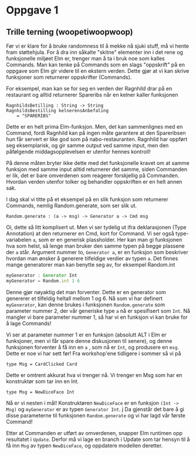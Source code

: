 # Oppgave 1

## Trille terning \(woopetiwoopwoop\)

Før vi er klare for å bruke randomness til å mekke nå sjuki stuff, må vi hente fram støttehjula. For å dra inn såkalte "skitne" elementer inn i det rene og funksjonelle miljøet Elm er, trenger man å ta i bruk noe som kalles Commands. Man kan tenke på Commands som en slags "oppskrift" på en oppgave som Elm gir videre til en ekstern verden. Dette gjør at vi kan skrive funksjoner som returnerer oppskrifter \(Commands\). 

For eksempel, man kan se for seg en verden der Ragnhild drar på en restaurant og alltid returnerer Spareribs når en kelner kaller funksjonen

```text
RagnhildsBetilling : String -> String 
RagnhildsBestilling kelnerensAnbefaling 
    = "SPARERIBS"
```

Dette er en helt prima Elm-funksjon. Men, det kan sammenlignes med en Command, fordi Ragnhild kan på ingen måte garantere at den Spareribsen hun får servert er like god som på nabo-restauranten. Ragnhild har oppført seg eksemplarisk, og gir samme output ved samme input, men den påfølgende middagsopplevelsen er utenfor hennes kontroll! 



På denne måten bryter ikke dette med det funksjonelle kravet om at samme funksjon med samme input alltid returnerer det samme, siden Commanden er lik, det er bare omverdenen som reagerer forskjellig på Commanden. Hvordan verden utenfor tolker og behandler oppskriften er en helt annen sak.

I dag skal vi titte på et eksempel på en slik funksjon som returnerer Commands, nemlig Random.generate, som ser slik ut.

```text
Random.generate : (a -> msg) -> Generator a -> Cmd msg
```

Oi, dette så litt komplisert ut. Men vi ser tydelig ut ifra deklarasjonen \(Type Annotation\) at den returnerer en Cmd, kort for Command. Vi ser også type-variabelen `a`, som er en generisk plassholder. Her kan man gi funksjonen hva som helst, så lenge man bruker den samme typen på begge plassene der `a` står. Argument nummer to,  `Generator a`, er en funksjon som beskriver hvordan man ønsker å generere tilfeldige verdier av typen `a`. Det finnes mange generatorer man kan benytte seg av, for eksempel Random.int

```javascript
myGenerator : Generator Int
myGenerator = Random.int 1 6
```

Denne gjør nøyaktig det man forventer. Dette er en generator som genererer et tilfeldig heltall mellom 1 og 6. Nå som vi har definert `myGenerator`, kan denne brukes i funksjonen `Random.generate` som parameter nummer 2, der vår generiske type `a` nå er spesifisert som `Int`. Nå mangler vi bare parameter nummer 1, så har vi en funksjon vi kan bruke for å lage Commands!

Vi ser at parameter nummer 1 er en funksjon \(absolutt ALT i Elm er funksjoner, men vi får spare denne diskusjonen til senere\), og denne funksjonen forventer å få inn en `a` , som nå er `Int`, og produsere en `msg`. Dette er noe vi har sett før! Fra workshop'ene tidligere i sommer så vi på 

```text
type Msg = CardClicked Card
```

Dette er omtrent akkurat hva vi trenger nå. Vi trenger en Msg som har en konstruktør som tar inn en Int.

```
type Msg = NewDiceFace Int
```

Nå er vi nesten i mål! Konstruktøren  `NewDiceFace` er en funksjon  `(Int -> Msg)`  og `myGenerator` er av typen `Generator Int`. j  Da gjenstår det bare å gi disse parameterne til funksjonen `Random.generate`  og vi har lagd vår første Command!

Etter at Commanden er utført av omverdenen, snapper Elm runtimen opp resultatet i `Update`. Derfor må vi lage en branch i Update som tar hensyn til å få inn `Msg` av typen `NewDiceFace`, og oppdatere modellen deretter.






